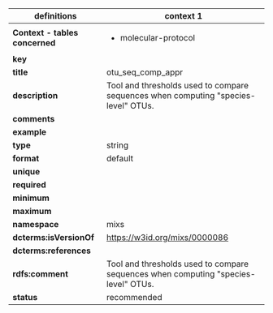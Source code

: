 

| definitions | context 1 |
|-|-|
| **Context - tables concerned** | <ul><li>molecular-protocol</li></ul> |
| **key** |  |
| **title** | otu_seq_comp_appr |
| **description** | Tool and thresholds used to compare sequences when computing "species-level" OTUs. |
| **comments** |  |
| **example** |  |
| **type** | string |
| **format** | default |
| **unique** |  |
| **required** |  |
| **minimum** |  |
| **maximum** |  |
| **namespace** | mixs |
| **dcterms:isVersionOf** | https://w3id.org/mixs/0000086 |
| **dcterms:references** |  |
| **rdfs:comment** | Tool and thresholds used to compare sequences when computing "species-level" OTUs. |
| **status** | recommended |

